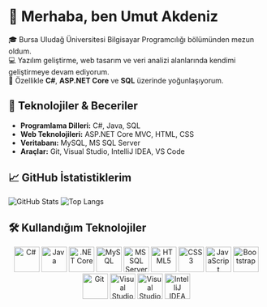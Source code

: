# 👋 Merhaba, ben Umut Akdeniz

🎓 Bursa Uludağ Üniversitesi Bilgisayar Programcılığı bölümünden mezun oldum.  
💻 Yazılım geliştirme, web tasarım ve veri analizi alanlarında kendimi geliştirmeye devam ediyorum.  
🌱 Özellikle **C#**, **ASP.NET Core** ve **SQL** üzerinde yoğunlaşıyorum.  

## 🚀 Teknolojiler & Beceriler
- **Programlama Dilleri:** C#, Java, SQL  
- **Web Teknolojileri:** ASP.NET Core MVC, HTML, CSS  
- **Veritabanı:** MySQL, MS SQL Server  
- **Araçlar:** Git, Visual Studio, IntelliJ IDEA, VS Code

## 📈 GitHub İstatistiklerim
![GitHub Stats](https://github-readme-stats.vercel.app/api?username=umutakdnz&show_icons=true&theme=tokyonight)    ![Top Langs](https://github-readme-stats.vercel.app/api/top-langs/?username=umutakdnz&layout=compact&theme=tokyonight) 

## 🛠️ Kullandığım Teknolojiler

<p align="center">
  <img src="https://cdn.jsdelivr.net/gh/devicons/devicon/icons/csharp/csharp-original.svg" width="50" height="50" alt="C#"/>
  <img src="https://cdn.jsdelivr.net/gh/devicons/devicon/icons/java/java-original.svg" width="50" height="50" alt="Java"/>
  <img src="https://cdn.jsdelivr.net/gh/devicons/devicon/icons/dotnetcore/dotnetcore-original.svg" width="50" height="50" alt=".NET Core"/>
  <img src="https://cdn.jsdelivr.net/gh/devicons/devicon/icons/mysql/mysql-original.svg" width="50" height="50" alt="MySQL"/>
  <img src="https://cdn.jsdelivr.net/gh/devicons/devicon/icons/microsoftsqlserver/microsoftsqlserver-plain.svg" width="50" height="50" alt="MS SQL Server"/>
  <img src="https://cdn.jsdelivr.net/gh/devicons/devicon/icons/html5/html5-original.svg" width="50" height="50" alt="HTML5"/>
  <img src="https://cdn.jsdelivr.net/gh/devicons/devicon/icons/css3/css3-original.svg" width="50" height="50" alt="CSS3"/>
  <img src="https://cdn.jsdelivr.net/gh/devicons/devicon/icons/javascript/javascript-original.svg" width="50" height="50" alt="JavaScript"/>
  <img src="https://cdn.jsdelivr.net/gh/devicons/devicon/icons/bootstrap/bootstrap-original.svg" width="50" height="50" alt="Bootstrap"/>
  <img src="https://cdn.jsdelivr.net/gh/devicons/devicon/icons/git/git-original.svg" width="50" height="50" alt="Git"/>
  <img src="https://cdn.jsdelivr.net/gh/devicons/devicon/icons/visualstudio/visualstudio-plain.svg" width="50" height="50" alt="Visual Studio"/>
  <img src="https://cdn.jsdelivr.net/gh/devicons/devicon/icons/vscode/vscode-original.svg" width="50" height="50" alt="Visual Studio Code"/>
  <img src="https://cdn.jsdelivr.net/gh/devicons/devicon/icons/intellij/intellij-original.svg" width="50" height="50" alt="IntelliJ IDEA"/>
</p>
